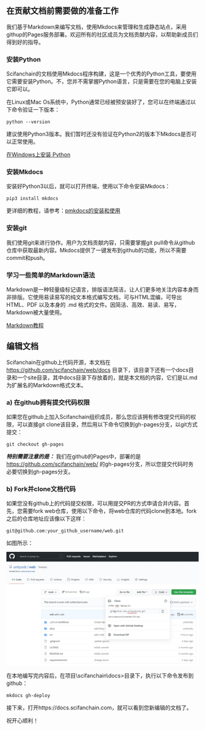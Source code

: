 ##  在贡献文档前需要做的准备工作

我们基于Markdown来编写文档，使用Mkdocs来管理和生成静态站点，采用githup的Pages服务部署。欢迎所有的社区成员为文档贡献内容，以帮助新成员们得到好的指导。

### 安装Python

Scifanchain的文档使用Mkdocs程序构建，这是一个优秀的Python工具，要使用它需要安装Python。不，您并不需掌握Python语言，只是需要在您的电脑上安装它即可以。

在Linux或Mac Os系统中，Python通常已经被预安装好了，您可以在终端通过以下命令验证一下版本：

    python --version

建议使用Python3版本。我们暂时还没有验证在Python2的版本下Mkdocs是否可以正常使用。

[在Windows上安装 Python](https://docs.python.org/zh-cn/3/using/windows.html#installation-steps)

###  安装Mkdocs

安装好Python3以后，就可以打开终端，使用以下命令安装Mkdocs：

    pip3 install mkdocs

更详细的教程，请参考：[pmkdocs的安装和使用](https://markdown-docs-zh.readthedocs.io/)

### 安装git

我们使用git来进行协作。用户为文档贡献内容，只需要掌握git pull命令从github仓库中获取最新内容。Mkdocs提供了一键发布到github的功能，所以不需要commit和push。

### 学习一些简单的Markdown语法

Markdown是一种轻量级标记语言，排版语法简洁，让人们更多地关注内容本身而非排版。它使用易读易写的纯文本格式编写文档，可与HTML混编，可导出 HTML、PDF 以及本身的 .md 格式的文件。因简洁、高效、易读、易写，Markdown被大量使用。

[Markdown教程](https://markdown.com.cn/)

## 编辑文档

Scifanchain在github上代码开源，本文档在 https://github.com/scifanchain/web/docs 目录下，该目录下还有一个docs目录和一个site目录，其中docs目录下存放着的，就是本文档的内容，它们是以.md为扩展名的Markdown格式文本。

### a) 在github拥有提交代码权限

如果您在github上加入Scifanchain组织成员，那么您应该拥有修改提交代码的权限，可以直接git clone该目录，然后用以下命令切换到gh-pages分支，以git方式提交：

    git checkout gh-pages

***特别需要注意的是：*** 我们在github的Pages中，部署的是 https://github.com/scifanchain/web/ 的gh-pages分支，所以您提交代码时务必要切换到gh-pages分支。

### b) Fork并clone文档代码

如果您没有github上的代码提交权限，可以用提交PR的方式申请合并内容。首先，您需要fork web仓库，使用以下命令，将web仓库的代码clone到本地。fork之后的仓库地址应该像以下这样：

    git@github.com:your_github_username/web.git

如图所示：

![fork仓库](img/fork_github.jpeg)

在本地编写完内容后，在项目\scifanchain\docs>目录下，执行以下命令发布到github：

    mkdocs gh-deploy

接下来，打开https://docs.scifanchain.com，就可以看到您新编辑的文档了。

祝开心顺利！
